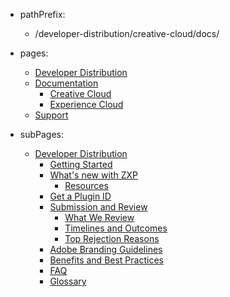 - pathPrefix:
    - /developer-distribution/creative-cloud/docs/

- pages:
    - [Developer Distribution](https://developer.adobe.com/developer-distribution/)
    - [Documentation](guides/index.md)
        - [Creative Cloud](guides/index.md)
        - [Experience Cloud](https://developer.adobe.com/deveoper-distribution/experience-cloud/docs/guides/)
    - [Support](support/index.md)

- subPages:
    - [Developer Distribution](guides/index.md) 
        - [Getting Started](guides/getting-started.md) 
        - [What's new with ZXP](guides/zxp/distribution.md) 
            - [Resources](guides/zxp/resources) 
        - [Get a Plugin ID](guides/plugin-id.md) 
        - [Submission and Review](guides/submission/overview.md) 
            - [What We Review](guides/submission/what-review.md) 
            - [Timelines and Outcomes](guides/submission/timelines-outcomes.md) 
            - [Top Rejection Reasons](guides/submission/rejection-reasons.md) 
        - [Adobe Branding Guidelines](guides/branding-guidelines.md) 
        - [Benefits and Best Practices](guides/best-practices.md) 
        - [FAQ](guides/faq.md) 
        - [Glossary](guides/glossary.md) 
